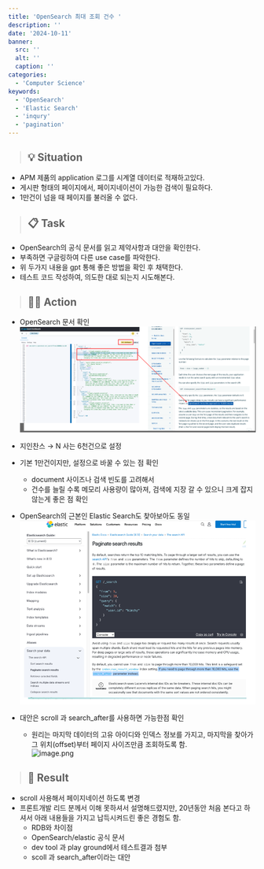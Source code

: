 ```yaml
---
title: 'OpenSearch 최대 조회 건수 '
description: ''
date: '2024-10-11'
banner:
  src: ''
  alt: ''
  caption: ''
categories: 
  - 'Computer Science'
keywords: 
  - 'OpenSearch'
  - 'Elastic Search'
  - 'inqury'
  - 'pagination'
---
```



> ## 💡  **Situation** ##
- APM 제품의 application 로그를 시계열 데이터로 적재하고있다.
- 게시판 형태의 페이지에서, 페이지네이션이 가능한 검색이 필요하다.
- 1만건이 넘을 때 페이지를 불러올 수 없다.

 
> ## 📋 **Task** ##
- OpenSearch의 공식 문서를 읽고 제약사항과 대안을 확인한다.
- 부족하면 구글링하여 다른 use case를 파악한다.
- 위 두가지 내용을 gpt 통해 좋은 방법을 확인 후 채택한다.
- 테스트 코드 작성하여, 의도한 대로 되는지 시도해본다.


> ## 👨‍💻 **Action** ##
- OpenSearch 문서 확인 <br>
    ![image.png](../../images/s-CS/opensearch_result.png)

- 지인찬스 → N 사는 6천건으로 설정
- 기본 1만건이지만, 설정으로 바꿀 수 있는 점 확인
    - document 사이즈나 검색 빈도를 고려해서
    - 건수를 늘릴 수록 메모리 사용량이 많아져, 검색에 지장 갈 수 있으니 크게 잡지 않는게 좋은 점 확인
- OpenSearch의 근본인 Elastic Search도 찾아보아도 동일<br>
    ![image.png](../../images/s-CS/reference_elastic.png)

- 대안은 scroll 과 search_after를 사용하면 가능한점 확인
    - 원리는 마지막 데이터의 고유 아이디와 인덱스 정보를 가지고, 마지막을 찾아가 그 위치(offset)부터 페이지 사이즈만큼 조회하도록 함.<br>
        ![image.png](https://prod-files-secure.s3.us-west-2.amazonaws.com/4af44c55-bb9f-4a14-af4e-55648b227811/05da9c9c-4705-4287-b082-43885ac9733a/image.png)


> ## 🗽 **Result** ##
- scroll 사용해서 페이지네이션 하도록 변경
- 프론트개발 리드 분께서 이해 못하셔서 설명해드렸지만, 20년동안 처음 본다고 하셔서 아래 내용들을 가지고 납득시켜드린 좋은 경험도 함.
  - RDB와 차이점
  - OpenSearch/elastic 공식 문서
  - dev tool 과 play ground에서 테스트결과 첨부
  - scoll 과 search_after이라는 대안